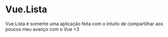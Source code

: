 # Vue.Lista

Vue.Lista é somente uma aplicação feita com o intuito de compartilhar aos poucos meu avanço com o Vue <3